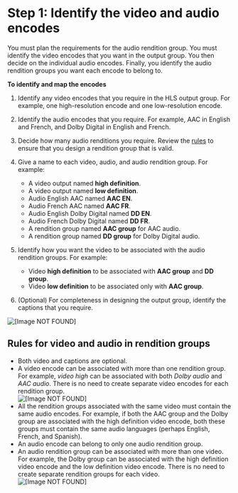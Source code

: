 # Step 1: Identify the video and audio encodes<a name="ARG-step-create-mapping"></a>

You must plan the requirements for the audio rendition group\. You must identify the video encodes that you want in the output group\. You then decide on the individual audio encodes\. Finally, you identify the audio rendition groups you want each encode to belong to\.

**To identify and map the encodes**

1. Identify any video encodes that you require in the HLS output group\. For example, one high\-resolution encode and one low\-resolution encode\.

1. Identify the audio encodes that you require\. For example, AAC in English and French, and Dolby Digital in English and French\.

1. Decide how many audio renditions you require\. Review the [rules](#ARG-rules) to ensure that you design a rendition group that is valid\. 

1. Give a name to each video, audio, and audio rendition group\. For example:
   + A video output named **high definition**\.
   + A video output named **low definition**\.
   + Audio English AAC named **AAC EN**\.
   + Audio French AAC named **AAC FR**\.
   + Audio English Dolby Digital named **DD EN**\.
   + Audio French Dolby Digital named **DD FR**\.
   + A rendition group named **AAC group** for AAC audio\.
   + A rendition group named **DD group** for Dolby Digital audio\.

1. Identify how you want the video to be associated with the audio rendition groups\. For example:
   + Video **high definition** to be associated with **AAC group** and **DD group**\.
   + Video **low definition** to be associated only with **AAC group**\.

1. \(Optional\) For completeness in designing the output group, identify the captions that you require\. 

![\[Image NOT FOUND\]](http://docs.aws.amazon.com/medialive/latest/ug/images/ARG_twoV_twoA_twoC.png)

## Rules for video and audio in rendition groups<a name="ARG-rules"></a>
+ Both video and captions are optional\.
+ A video encode can be associated with more than one rendition group\. For example, *video high* can be associated with both *Dolby audio* and *AAC audio*\. There is no need to create separate video encodes for each rendition group\.  
![\[Image NOT FOUND\]](http://docs.aws.amazon.com/medialive/latest/ug/images/ARG_oneV_twoARG.png)
+ All the rendition groups associated with the same video must contain the same audio encodes\. For example, if both the AAC group and the Dolby group are associated with the high definition video encode, both these groups must contain the same audio languages \(perhaps English, French, and Spanish\)\. 
+ An audio encode can belong to only one audio rendition group\. 
+ An audio rendition group can be associated with more than one video\. For example, the Dolby group can be associated with the high definition video encode and the low definition video encode\. There is no need to create separate rendition groups for each video\.  
![\[Image NOT FOUND\]](http://docs.aws.amazon.com/medialive/latest/ug/images/ARG_twoV_oneARG.png)
